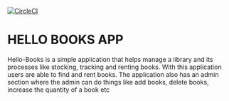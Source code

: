 [![CircleCI](https://circleci.com/gh/Nerldy/hello_books_REST_API.svg?style=svg)](https://circleci.com/gh/Nerldy/hello_books_REST_API)

# HELLO BOOKS APP
Hello-Books is a simple application that helps manage a library and its processes like stocking, tracking and renting books. With this application users are able to find and rent books. The application also has an admin section where the admin can do things like add books, delete books, increase the quantity of a book etc